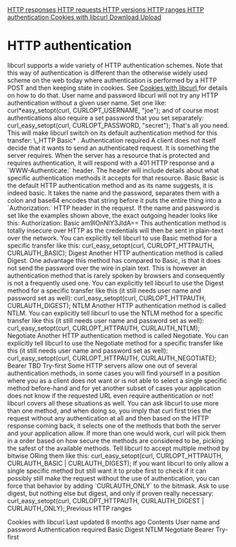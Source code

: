 <a href="responses.html" class="navButton-94f2579c--pageItemWithChildrenNested-2c5d8183--navButtonClickable-161b88ca">
<span class="text-4505230f--UIH300-2063425d--textContentFamily-49a318e1--navButtonLabel-14a4968f">HTTP responses</span>
</a>
<a href="requests.html" class="navButton-94f2579c--pageItemWithChildrenNested-2c5d8183--navButtonClickable-161b88ca">
<span class="text-4505230f--UIH300-2063425d--textContentFamily-49a318e1--navButtonLabel-14a4968f">HTTP requests</span>
</a>
<a href="versions.html" class="navButton-94f2579c--pageItemWithChildrenNested-2c5d8183--navButtonClickable-161b88ca">
<span class="text-4505230f--UIH300-2063425d--textContentFamily-49a318e1--navButtonLabel-14a4968f">HTTP versions</span>
</a>
<a href="ranges.html" class="navButton-94f2579c--pageItemWithChildrenNested-2c5d8183--navButtonClickable-161b88ca">
<span class="text-4505230f--UIH300-2063425d--textContentFamily-49a318e1--navButtonLabel-14a4968f">HTTP ranges</span>
</a>
<a href="auth.html" class="navButton-94f2579c--pageItemWithChildrenNested-2c5d8183--navButtonClickable-161b88ca--navButtonOpened-6a88552e">
<span class="text-4505230f--UIH300-2063425d--textContentFamily-49a318e1--navButtonLabel-14a4968f">HTTP authentication</span>
</a>
<a href="cookies.html" class="navButton-94f2579c--pageItemWithChildrenNested-2c5d8183--navButtonClickable-161b88ca">
<span class="text-4505230f--UIH300-2063425d--textContentFamily-49a318e1--navButtonLabel-14a4968f">Cookies with libcurl</span>
</a>
<a href="download.html" class="navButton-94f2579c--pageItemWithChildrenNested-2c5d8183--navButtonClickable-161b88ca">
<span class="text-4505230f--UIH300-2063425d--textContentFamily-49a318e1--navButtonLabel-14a4968f">Download</span>
</a>
<a href="upload.html" class="navButton-94f2579c--pageItemWithChildrenNested-2c5d8183--navButtonClickable-161b88ca">
<span class="text-4505230f--UIH300-2063425d--textContentFamily-49a318e1--navButtonLabel-14a4968f">Upload</span>
</a>

# <span class="text-4505230f--DisplayH900-bfb998fa--textContentFamily-49a318e1">HTTP authentication</span>
<span class="text-4505230f--UIH300-2063425d--textUIFamily-5ebd8e40--text-8ee2c8b2">
</span>
<span class="text-4505230f--UIH300-2063425d--textUIFamily-5ebd8e40--text-8ee2c8b2">
</span>
<span class="text-4505230f--TextH400-3033861f--textContentFamily-49a318e1">
<span data-key="3bf9f4f9dacd4ebdbdb3bf90926b8af9">
<span data-offset-key="3bf9f4f9dacd4ebdbdb3bf90926b8af9:0">libcurl supports a wide variety of HTTP authentication schemes.</span>
</span>
</span>
<span class="text-4505230f--TextH400-3033861f--textContentFamily-49a318e1">
<span data-key="b173ca0076e7433ab87a9aa01c3060a1">
<span data-offset-key="b173ca0076e7433ab87a9aa01c3060a1:0">Note that this way of authentication is different than the otherwise widely used scheme on the web today where authentication is performed by a HTTP POST and then keeping state in cookies. See </span>
</span>
<a href="cookies.html" class="link-a079aa82--primary-53a25e66--link-faf6c434">
<span data-key="ac04aad958a94013ad2605300b3f471b">
<span data-offset-key="ac04aad958a94013ad2605300b3f471b:0">Cookies with libcurl</span>
</span>
</a>
<span data-key="5424feda844f43dfb0e490f48b77b768">
<span data-offset-key="5424feda844f43dfb0e490f48b77b768:0"> for details on how to do that.</span>
</span>
</span>
<span class="text-4505230f--HeadingH700-04e1a2a3--textContentFamily-49a318e1">
<span data-key="72335ad42bef4f009a927f97968ff4f8">
<span data-offset-key="72335ad42bef4f009a927f97968ff4f8:0">User name and password</span>
</span>
</span>
<span class="text-4505230f--TextH400-3033861f--textContentFamily-49a318e1">
<span data-key="09224d43279e41e3be662ba4832756c6">
<span data-offset-key="09224d43279e41e3be662ba4832756c6:0">libcurl will not try any HTTP authentication without a given user name. Set one like:</span>
</span>
</span> curl*easy_setopt(curl, CURLOPT_USERNAME, "joe");<span class="text-4505230f--TextH400-3033861f--textContentFamily-49a318e1">
<span data-key="d8f3dd28ed2240a288ca6150102c8945">
<span data-offset-key="d8f3dd28ed2240a288ca6150102c8945:0">and of course most authentications also require a set password that you set separately:</span>
</span>
</span> curl_easy_setopt(curl, CURLOPT_PASSWORD, "secret");<span class="text-4505230f--TextH400-3033861f--textContentFamily-49a318e1">
<span data-key="ddcb2541008244d2814ed8d9fb84e6ad">
<span data-offset-key="ddcb2541008244d2814ed8d9fb84e6ad:0">That's all you need. This will make libcurl switch on its default authentication method for this transfer: </span>
<span data-offset-key="ddcb2541008244d2814ed8d9fb84e6ad:1">\_HTTP Basic*</span>
<span data-offset-key="ddcb2541008244d2814ed8d9fb84e6ad:2">.</span>
</span>
</span>
<span class="text-4505230f--HeadingH700-04e1a2a3--textContentFamily-49a318e1">
<span data-key="f2b9cbc49c06479bb65f6ce12f6e9898">
<span data-offset-key="f2b9cbc49c06479bb65f6ce12f6e9898:0">Authentication required</span>
</span>
</span>
<span class="text-4505230f--TextH400-3033861f--textContentFamily-49a318e1">
<span data-key="ac55b491a4c04003bbf680ec629b2aca">
<span data-offset-key="ac55b491a4c04003bbf680ec629b2aca:0">A client does not itself decide that it wants to send an authenticated request. It is something the server requires. When the server has a resource that is protected and requires authentication, it will respond with a 401 HTTP response and a </span>
<span data-offset-key="ac55b491a4c04003bbf680ec629b2aca:1">`WWW-Authenticate:`</span>
<span data-offset-key="ac55b491a4c04003bbf680ec629b2aca:2"> header. The header will include details about what specific authentication methods it accepts for that resource.</span>
</span>
</span>
<span class="text-4505230f--HeadingH700-04e1a2a3--textContentFamily-49a318e1">
<span data-key="a7829b87a88b41b6b723a595db3e2683">
<span data-offset-key="a7829b87a88b41b6b723a595db3e2683:0">Basic</span>
</span>
</span>
<span class="text-4505230f--TextH400-3033861f--textContentFamily-49a318e1">
<span data-key="4df317c44b604186af73082c798abd3a">
<span data-offset-key="4df317c44b604186af73082c798abd3a:0">Basic is the default HTTP authentication method and as its name suggests, it is indeed basic. It takes the name and the password, separates them with a colon and base64 encodes that string before it puts the entire thing into a </span>
<span data-offset-key="4df317c44b604186af73082c798abd3a:1">`Authorization:`</span>
<span data-offset-key="4df317c44b604186af73082c798abd3a:2"> HTTP header in the request.</span>
</span>
</span>
<span class="text-4505230f--TextH400-3033861f--textContentFamily-49a318e1">
<span data-key="ffddab0501c249a689123c30c4648a71">
<span data-offset-key="ffddab0501c249a689123c30c4648a71:0">If the name and password is set like the examples shown above, the exact outgoing header looks like this:</span>
</span>
</span> Authorization: Basic am9lOnNlY3JldA==<span class="text-4505230f--TextH400-3033861f--textContentFamily-49a318e1">
<span data-key="b6b5488a218d404aba194b394aaee147">
<span data-offset-key="b6b5488a218d404aba194b394aaee147:0">This authentication method is totally insecure over HTTP as the credentials will then be sent in plain-text over the network.</span>
</span>
</span>
<span class="text-4505230f--TextH400-3033861f--textContentFamily-49a318e1">
<span data-key="f386ea3b12274de893d79dc7124c396e">
<span data-offset-key="f386ea3b12274de893d79dc7124c396e:0">You can explicitly tell libcurl to use Basic method for a specific transfer like this:</span>
</span>
</span> curl_easy_setopt(curl, CURLOPT_HTTPAUTH, CURLAUTH_BASIC);<span class="text-4505230f--HeadingH700-04e1a2a3--textContentFamily-49a318e1">
<span data-key="7f18170baea043188006302174fdcf43">
<span data-offset-key="7f18170baea043188006302174fdcf43:0">Digest</span>
</span>
</span>
<span class="text-4505230f--TextH400-3033861f--textContentFamily-49a318e1">
<span data-key="e904eb654f4342ec92029f7df987993e">
<span data-offset-key="e904eb654f4342ec92029f7df987993e:0">Another HTTP authentication method is called Digest. One advantage this method has compared to Basic, is that it does not send the password over the wire in plain text. This is however an authentication method that is rarely spoken by browsers and consequently is not a frequently used one.</span>
</span>
</span>
<span class="text-4505230f--TextH400-3033861f--textContentFamily-49a318e1">
<span data-key="98909022c7d44e71990be2d872a98d3c">
<span data-offset-key="98909022c7d44e71990be2d872a98d3c:0">You can explicitly tell libcurl to use the Digest method for a specific transfer like this (it still needs user name and password set as well):</span>
</span>
</span> curl_easy_setopt(curl, CURLOPT_HTTPAUTH, CURLAUTH_DIGEST);<span class="text-4505230f--HeadingH700-04e1a2a3--textContentFamily-49a318e1">
<span data-key="7dbf4c70f1dc45169107282cb5bd036e">
<span data-offset-key="7dbf4c70f1dc45169107282cb5bd036e:0">NTLM</span>
</span>
</span>
<span class="text-4505230f--TextH400-3033861f--textContentFamily-49a318e1">
<span data-key="4894b0b17b6d461d8a01a4adedd2e636">
<span data-offset-key="4894b0b17b6d461d8a01a4adedd2e636:0">Another HTTP authentication method is called NTLM.</span>
</span>
</span>
<span class="text-4505230f--TextH400-3033861f--textContentFamily-49a318e1">
<span data-key="50b4d9f62a234184b79291958a1b14f6">
<span data-offset-key="50b4d9f62a234184b79291958a1b14f6:0">You can explicitly tell libcurl to use the NTLM method for a specific transfer like this (it still needs user name and password set as well):</span>
</span>
</span> curl_easy_setopt(curl, CURLOPT_HTTPAUTH, CURLAUTH_NTLM);<span class="text-4505230f--HeadingH700-04e1a2a3--textContentFamily-49a318e1">
<span data-key="a288a893bc77435e8468bc82138b808f">
<span data-offset-key="a288a893bc77435e8468bc82138b808f:0">Negotiate</span>
</span>
</span>
<span class="text-4505230f--TextH400-3033861f--textContentFamily-49a318e1">
<span data-key="305fb01b38da486bb33cd293efcc0d03">
<span data-offset-key="305fb01b38da486bb33cd293efcc0d03:0">Another HTTP authentication method is called Negotiate.</span>
</span>
</span>
<span class="text-4505230f--TextH400-3033861f--textContentFamily-49a318e1">
<span data-key="bb3fae4df00941f7b37a20ccce5b32f9">
<span data-offset-key="bb3fae4df00941f7b37a20ccce5b32f9:0">You can explicitly tell libcurl to use the Negotiate method for a specific transfer like this (it still needs user name and password set as well):</span>
</span>
</span> curl_easy_setopt(curl, CURLOPT_HTTPAUTH, CURLAUTH_NEGOTIATE);<span class="text-4505230f--HeadingH700-04e1a2a3--textContentFamily-49a318e1">
<span data-key="21026589379b4574af2af832ba062771">
<span data-offset-key="21026589379b4574af2af832ba062771:0">Bearer</span>
</span>
</span>
<span class="text-4505230f--TextH400-3033861f--textContentFamily-49a318e1">
<span data-key="ba277f9ae8264e288121f20e6007a449">
<span data-offset-key="ba277f9ae8264e288121f20e6007a449:0">TBD</span>
</span>
</span>
<span class="text-4505230f--HeadingH700-04e1a2a3--textContentFamily-49a318e1">
<span data-key="23cd4c1c3dbc43ae8abcf6e2c76b659e">
<span data-offset-key="23cd4c1c3dbc43ae8abcf6e2c76b659e:0">Try-first</span>
</span>
</span>
<span class="text-4505230f--TextH400-3033861f--textContentFamily-49a318e1">
<span data-key="51f22afd182f4c31a241d675a8eea337">
<span data-offset-key="51f22afd182f4c31a241d675a8eea337:0">Some HTTP servers allow one out of several authentication methods, in some cases you will find yourself in a position where you as a client does not want or is not able to select a single specific method before-hand and for yet another subset of cases your application does not know if the requested URL even require authentication or not!</span>
</span>
</span>
<span class="text-4505230f--TextH400-3033861f--textContentFamily-49a318e1">
<span data-key="e5ac29e77a3344f897ea6650745d2767">
<span data-offset-key="e5ac29e77a3344f897ea6650745d2767:0">libcurl covers all these situations as well.</span>
</span>
</span>
<span class="text-4505230f--TextH400-3033861f--textContentFamily-49a318e1">
<span data-key="98c625400bf54eda8064a3a771c2caef">
<span data-offset-key="98c625400bf54eda8064a3a771c2caef:0">You can ask libcurl to use more than one method, and when doing so, you imply that curl first tries the request without any authentication at all and then based on the HTTP response coming back, it selects one of the methods that both the server and your application allow. If more than one would work, curl will pick them in a order based on how secure the methods are considered to be, picking the safest of the available methods.</span>
</span>
</span>
<span class="text-4505230f--TextH400-3033861f--textContentFamily-49a318e1">
<span data-key="2655a72b24fa4e3c8c6a5d2dc2f36ff0">
<span data-offset-key="2655a72b24fa4e3c8c6a5d2dc2f36ff0:0">Tell libcurl to accept multiple method by bitwise ORing them like this:</span>
</span>
</span> curl_easy_setopt(curl, CURLOPT_HTTPAUTH, CURLAUTH_BASIC | CURLAUTH_DIGEST);<span class="text-4505230f--TextH400-3033861f--textContentFamily-49a318e1">
<span data-key="3d4c9888582a41a2bd2bb4e59868f18b">
<span data-offset-key="3d4c9888582a41a2bd2bb4e59868f18b:0">If you want libcurl to only allow a single specific method but still want it to probe first to check if it can possibly still make the request without the use of authentication, you can force that behavior by adding </span>
<span data-offset-key="3d4c9888582a41a2bd2bb4e59868f18b:1">`CURLAUTH_ONLY`</span>
<span data-offset-key="3d4c9888582a41a2bd2bb4e59868f18b:2"> to the bitmask.</span>
</span>
</span>
<span class="text-4505230f--TextH400-3033861f--textContentFamily-49a318e1">
<span data-key="0f3793d5d79445958ed753bdade1bc73">
<span data-offset-key="0f3793d5d79445958ed753bdade1bc73:0">Ask to use digest, but nothing else but digest, and only if proven really necessary:</span>
</span>
</span> curl_easy_setopt(curl, CURLOPT_HTTPAUTH, CURLAUTH_DIGEST | CURLAUTH_ONLY);<a href="ranges.html" class="reset-3c756112--card-6570f064--whiteCard-fff091a4--cardPrevious-56a5e674">
</a>
<span class="text-4505230f--TextH200-a3425406--textContentFamily-49a318e1">Previous</span>
<span class="text-4505230f--UIH400-4e41e82a--textContentFamily-49a318e1">HTTP ranges</span>
<a href="cookies.html" class="reset-3c756112--card-6570f064--whiteCard-fff091a4--cardNext-19241c42">
</a>

<span class="text-4505230f--UIH400-4e41e82a--textContentFamily-49a318e1">Cookies with libcurl</span>
<span class="text-4505230f--TextH200-a3425406--textContentFamily-49a318e1">Last updated 8 months ago</span>
<span class="text-4505230f--InfoH100-1e92e1d1--textContentFamily-49a318e1">Contents</span>
<a href="auth.html#user-name-and-password" class="reset-3c756112--menuItem-aa02f6ec--menuItemLight-757d5235--menuItemInline-173bdf97--pageTocItem-f4427024">
</a>
<span class="text-4505230f--UIH300-2063425d--textContentFamily-49a318e1">
<span class="text-4505230f--UIH200-50ead35f--textContentFamily-49a318e1">User name and password</span>
</span>
<a href="auth.html#authentication-required" class="reset-3c756112--menuItem-aa02f6ec--menuItemLight-757d5235--menuItemInline-173bdf97--pageTocItem-f4427024">
</a>
<span class="text-4505230f--UIH300-2063425d--textContentFamily-49a318e1">
<span class="text-4505230f--UIH200-50ead35f--textContentFamily-49a318e1">Authentication required</span>
</span>
<a href="auth.html#basic" class="reset-3c756112--menuItem-aa02f6ec--menuItemLight-757d5235--menuItemInline-173bdf97--pageTocItem-f4427024">
</a>
<span class="text-4505230f--UIH300-2063425d--textContentFamily-49a318e1">
<span class="text-4505230f--UIH200-50ead35f--textContentFamily-49a318e1">Basic</span>
</span>
<a href="auth.html#digest" class="reset-3c756112--menuItem-aa02f6ec--menuItemLight-757d5235--menuItemInline-173bdf97--pageTocItem-f4427024">
</a>
<span class="text-4505230f--UIH300-2063425d--textContentFamily-49a318e1">
<span class="text-4505230f--UIH200-50ead35f--textContentFamily-49a318e1">Digest</span>
</span>
<a href="auth.html#ntlm" class="reset-3c756112--menuItem-aa02f6ec--menuItemLight-757d5235--menuItemInline-173bdf97--pageTocItem-f4427024">
</a>
<span class="text-4505230f--UIH300-2063425d--textContentFamily-49a318e1">
<span class="text-4505230f--UIH200-50ead35f--textContentFamily-49a318e1">NTLM</span>
</span>
<a href="auth.html#negotiate" class="reset-3c756112--menuItem-aa02f6ec--menuItemLight-757d5235--menuItemInline-173bdf97--pageTocItem-f4427024">
</a>
<span class="text-4505230f--UIH300-2063425d--textContentFamily-49a318e1">
<span class="text-4505230f--UIH200-50ead35f--textContentFamily-49a318e1">Negotiate</span>
</span>
<a href="auth.html#bearer" class="reset-3c756112--menuItem-aa02f6ec--menuItemLight-757d5235--menuItemInline-173bdf97--pageTocItem-f4427024">
</a>
<span class="text-4505230f--UIH300-2063425d--textContentFamily-49a318e1">
<span class="text-4505230f--UIH200-50ead35f--textContentFamily-49a318e1">Bearer</span>
</span>
<a href="auth.html#try-first" class="reset-3c756112--menuItem-aa02f6ec--menuItemLight-757d5235--menuItemInline-173bdf97--pageTocItem-f4427024">
</a>
<span class="text-4505230f--UIH300-2063425d--textContentFamily-49a318e1">
<span class="text-4505230f--UIH200-50ead35f--textContentFamily-49a318e1">Try-first</span>
</span>
